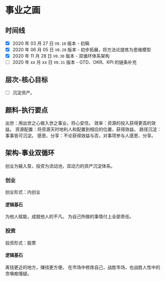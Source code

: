 # 事业之画

## 时间线
- [x] 2020 年 03 月 27 日 `V0.10` 版本 - 初稿
- [x] 2020 年 06 月 05 日 `V0.20` 版本 - 初步拓展，将方法论提炼为思维模型
- [x] 2020 年 11 月 28 日 `V0.30` 版本 - 双循环体系架构
- [ ] 2020 年 xx 月 xx 日 `V0.31` 版本 - GTD、OKR、KPI 的链条补充

## 层次-核心目标
- [ ] 沉淀资产。

## 颜料-执行要点
出世：用出世之心做入世之事业，将心安住。
效率：资源的投入获得更高的效益。
资源配置：将资源天时地利人和配置到相应的位置，获得效益。
路径沉淀：事事皆可沉淀。
感恩、分享：不论获得效益与否，对事项参与人感恩、分享。

## 架构-事业双循环
创业为输入泵，投资为流动池，双动力的资产沉淀体系。

### 创业
创业形式：内创业

#### 逻辑基石
为他人赋能，成就他人的不凡。
为自己所做的事情付上全部责任。

### 投资
投资形式：股票

#### 逻辑基石
离钱更近的地方，赚钱更方便。
在市场中修炼自己，战胜市场，也战胜人性中的贪嗔痴慢疑。
